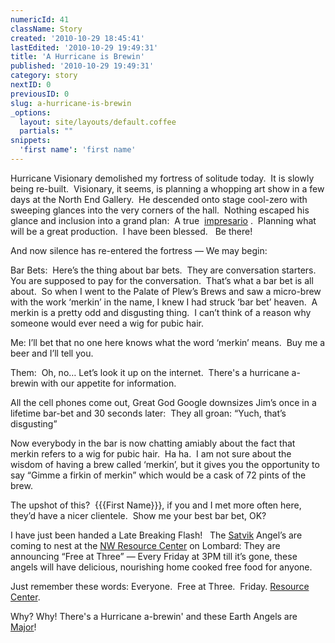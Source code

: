 ```yaml
---
numericId: 41
className: Story
created: '2010-10-29 18:45:41'
lastEdited: '2010-10-29 19:49:31'
title: 'A Hurricane is Brewin'
published: '2010-10-29 19:49:31'
category: story
nextID: 0
previousID: 0
slug: a-hurricane-is-brewin
_options:
  layout: site/layouts/default.coffee
  partials: ""
snippets:
  'first name': 'first name'
---
```

Hurricane Visionary demolished my fortress of solitude today.&nbsp; It is slowly being re-built.&nbsp; Visionary, it seems, is planning a whopping art show in a few days at the North End Gallery.&nbsp; He descended onto stage cool-zero with sweeping glances into the very corners of the hall. &nbsp;Nothing escaped his glance and inclusion into a grand plan: &nbsp;A true&nbsp; [impresario][0] .&nbsp; Planning what will be a great production.&nbsp; I have been blessed. &nbsp; Be there!&nbsp;

And now silence has re-entered the fortress &mdash; We may begin:

Bar Bets:&nbsp; Here&rsquo;s the thing about bar bets.&nbsp; They are conversation starters.&nbsp; You are supposed to pay for the conversation.&nbsp; That&rsquo;s what a bar bet is all about.&nbsp; So when I went to the Palate of Plew&rsquo;s Brews and saw a micro-brew with the work &lsquo;merkin&rsquo; in the name, I knew I had struck &lsquo;bar bet&rsquo; heaven.&nbsp; A merkin is a pretty odd and disgusting thing.&nbsp; I can&rsquo;t think of a reason why someone would ever need a wig for pubic hair.

Me: I&rsquo;ll bet that no one here knows what the word &lsquo;merkin&rsquo; means.&nbsp; Buy me a beer and I&rsquo;ll tell you.

Them:&nbsp; Oh, no&hellip; Let&rsquo;s look it up on the internet. &nbsp;There's a hurricane a-brewin with our appetite for information.

All the cell phones come out, Great God Google downsizes Jim&rsquo;s once in a lifetime bar-bet and 30 seconds later:&nbsp; They all groan: &ldquo;Yuch, that&rsquo;s disgusting&rdquo;

Now everybody in the bar is now chatting amiably about the fact that merkin refers to a wig for pubic hair.&nbsp; Ha ha.&nbsp; I am not sure about the wisdom of having a brew called &lsquo;merkin&rsquo;, but it gives you the opportunity to say &ldquo;Gimme a firkin of merkin&rdquo; which would be a cask of 72 pints of the brew.

The upshot of this?&nbsp; {{{First Name}}}, if you and I met more often here, they&rsquo;d have a nicer clientele.&nbsp; Show me your best bar bet, OK?

I have just been handed a Late Breaking Flash! &nbsp; The [Satvik][1] Angel&rsquo;s are coming to nest at the [NW Resource Center][2] on Lombard: They are announcing &ldquo;Free at Three&rdquo; &mdash; Every Friday at 3PM till it&rsquo;s gone, these angels will have delicious, nourishing home cooked free food for anyone.

Just remember these words: Everyone.&nbsp; Free at Three.&nbsp; Friday. [Resource Center][2].

Why? Why! There's a Hurricane a-brewin' and these Earth Angels are [Major][3]!

[0]: http://en.wikipedia.org/wiki/Impresario
[1]: http://medical-dictionary.thefreedictionary.com/Satvik
[2]: http://nwresourcecenter.com/
[3]: http://www.library.yale.edu/~llicense/forcegen.shtml
